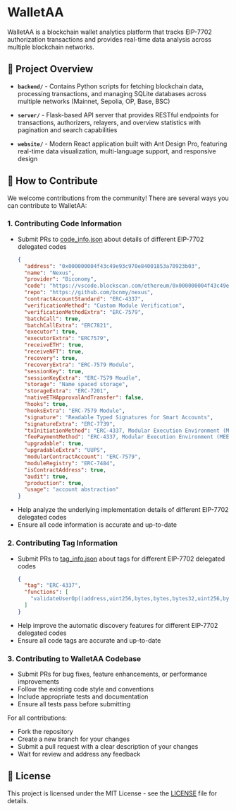 # WalletAA

WalletAA is a blockchain wallet analytics platform that tracks EIP-7702 authorization transactions and provides real-time data analysis across multiple blockchain networks.

## 📂 Project Overview

- **`backend/`** - Contains Python scripts for fetching blockchain data, processing transactions, and managing SQLite databases across multiple networks (Mainnet, Sepolia, OP, Base, BSC)

- **`server/`** - Flask-based API server that provides RESTful endpoints for transactions, authorizers, relayers, and overview statistics with pagination and search capabilities

- **`website/`** - Modern React application built with Ant Design Pro, featuring real-time data visualization, multi-language support, and responsive design

## 🤝 How to Contribute

We welcome contributions from the community! There are several ways you can contribute to WalletAA:

### 1. Contributing Code Information

- Submit PRs to [code_info.json](./server/code_info.json) about details of different EIP-7702 delegated codes
  ```json
  {
    "address": "0x000000004f43c49e93c970e84001853a70923b03",
    "name": "Nexus",
    "provider": "Biconomy",
    "code": "https://vscode.blockscan.com/ethereum/0x000000004f43c49e93c970e84001853a70923b03",
    "repo": "https://github.com/bcnmy/nexus",
    "contractAccountStandard": "ERC-4337",
    "verificationMethod": "Custom Module Verification",
    "verificationMethodExtra": "ERC-7579",
    "batchCall": true,
    "batchCallExtra": "ERC7821",
    "executor": true,
    "executorExtra": "ERC7579",
    "receiveETH": true,
    "receiveNFT": true,
    "recovery": true,
    "recoveryExtra": "ERC-7579 Module",
    "sessionKey": true,
    "sessionKeyExtra": "ERC-7579 Moudle",
    "storage": "Name spaced storage",
    "storageExtra": "ERC-7201",
    "nativeETHApprovalAndTransfer": false,
    "hooks": true,
    "hooksExtra": "ERC-7579 Module",
    "signature": "Readable Typed Signatures for Smart Accounts",
    "signatureExtra": "ERC-7739",
    "txInitiationMethod": "ERC-4337, Modular Execution Environment (MEE)",
    "feePaymentMethod": "ERC-4337, Modular Execution Environment (MEE)",
    "upgradable": true,
    "upgradableExtra": "UUPS",
    "modularContractAccount": "ERC-7579",
    "moduleRegistry": "ERC-7484",
    "isContractAddress": true,
    "audit": true,
    "production": true,
    "usage": "account abstraction"
  }
  ```
- Help analyze the underlying implementation details of different EIP-7702 delegated codes
- Ensure all code information is accurate and up-to-date

### 2. Contributing Tag Information

- Submit PRs to [tag_info.json](./server/tag_info.json) about tags for different EIP-7702 delegated codes
  ```json
  {
    "tag": "ERC-4337",
    "functions": [
      "validateUserOp((address,uint256,bytes,bytes,bytes32,uint256,bytes32,bytes,bytes),bytes32,uint256)"
    ]
  }
  ```
- Help improve the automatic discovery features for different EIP-7702 delegated codes
- Ensure all code tags are accurate and up-to-date

### 3. Contributing to WalletAA Codebase

- Submit PRs for bug fixes, feature enhancements, or performance improvements
- Follow the existing code style and conventions
- Include appropriate tests and documentation
- Ensure all tests pass before submitting

For all contributions:

- Fork the repository
- Create a new branch for your changes
- Submit a pull request with a clear description of your changes
- Wait for review and address any feedback

## 📄 License

This project is licensed under the MIT License - see the [LICENSE](LICENSE) file for details.

